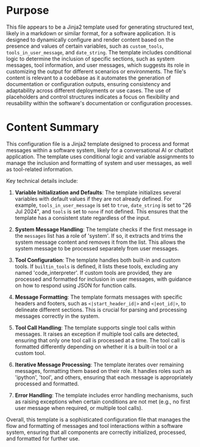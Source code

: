 # Purpose
This file appears to be a Jinja2 template used for generating structured text, likely in a markdown or similar format, for a software application. It is designed to dynamically configure and render content based on the presence and values of certain variables, such as `custom_tools`, `tools_in_user_message`, and `date_string`. The template includes conditional logic to determine the inclusion of specific sections, such as system messages, tool information, and user messages, which suggests its role in customizing the output for different scenarios or environments. The file's content is relevant to a codebase as it automates the generation of documentation or configuration outputs, ensuring consistency and adaptability across different deployments or use cases. The use of placeholders and control structures indicates a focus on flexibility and reusability within the software's documentation or configuration processes.
# Content Summary
This configuration file is a Jinja2 template designed to process and format messages within a software system, likely for a conversational AI or chatbot application. The template uses conditional logic and variable assignments to manage the inclusion and formatting of system and user messages, as well as tool-related information.

Key technical details include:

1. **Variable Initialization and Defaults**: The template initializes several variables with default values if they are not already defined. For example, `tools_in_user_message` is set to `true`, `date_string` is set to "26 Jul 2024", and `tools` is set to `none` if not defined. This ensures that the template has a consistent state regardless of the input.

2. **System Message Handling**: The template checks if the first message in the `messages` list has a role of 'system'. If so, it extracts and trims the system message content and removes it from the list. This allows the system message to be processed separately from user messages.

3. **Tool Configuration**: The template handles both built-in and custom tools. If `builtin_tools` is defined, it lists these tools, excluding any named 'code_interpreter'. If custom tools are provided, they are processed and formatted for inclusion in user messages, with guidance on how to respond using JSON for function calls.

4. **Message Formatting**: The template formats messages with specific headers and footers, such as `<|start_header_id|>` and `<|eot_id|>`, to delineate different sections. This is crucial for parsing and processing messages correctly in the system.

5. **Tool Call Handling**: The template supports single tool calls within messages. It raises an exception if multiple tool calls are detected, ensuring that only one tool call is processed at a time. The tool call is formatted differently depending on whether it is a built-in tool or a custom tool.

6. **Iterative Message Processing**: The template iterates over remaining messages, formatting them based on their role. It handles roles such as 'ipython', 'tool', and others, ensuring that each message is appropriately processed and formatted.

7. **Error Handling**: The template includes error handling mechanisms, such as raising exceptions when certain conditions are not met (e.g., no first user message when required, or multiple tool calls).

Overall, this template is a sophisticated configuration file that manages the flow and formatting of messages and tool interactions within a software system, ensuring that all components are correctly initialized, processed, and formatted for further use.
